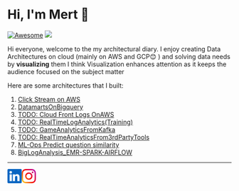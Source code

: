 Hi, I'm Mert :wave:
===================
[![Awesome](https://cdn.rawgit.com/sindresorhus/awesome/d7305f38d29fed78fa85652e3a63e154dd8e8829/media/badge.svg)](https://github.com/sindresorhus/awesome)
![](https://komarev.com/ghpvc/?username=mertse7en&color=orange)

Hi everyone, welcome to the my architectural diary. I enjoy creating Data Architectures on cloud (mainly on AWS and GCP:blush: ) and solving data needs by **visualizing** them I think Visualization enhances attention as it keeps the audience focused on the subject matter

Here are some architectures that I built:

1. [Click Stream on AWS](projects/1-ClickStreamonAWS/README.md)
2. [DatamartsOnBigquery](projects/3-%20DatamartsOnBigQuery/README.md)
3. [TODO: Cloud Front Logs OnAWS](projects/2-%20CloudFrontLogArchitecture/READMe.md)
4. [TODO: RealTimeLogAnalytics(Training)](projects/4-%20RealTimeLogVis-Training-/README.md) 
5. [TODO: GameAnalyticsFromKafka](projects/5-GameAnalyticsDataFromKafka/README.md) 
6. [TODO: RealTimeAnalyticsFrom3rdPartyTools](projects/6-RealTimeAnalyticsFrom3rdParty/README.md)
7. [ML-Ops Predict question similarity](projects/7-PredictQuestionSimilartiyMLOPS-/README.md)
8. [BigLogAnalysis_EMR-SPARK-AIRFLOW](projects/8-LogAnalysisEMR-SPARK-AIRFLOW/README.md)



- - -

<a href="https://www.linkedin.com/in/mert-seven-439935149/">
    <img height="32" align="left" alt="LinkedIn" src="img/icons/linkedin.png" />
</a>

<a href="https://www.instagram.com/mertseven7/">
    <img height="32" align="left" alt="Instagram" src="img/icons/instagram.png" />
</a>

